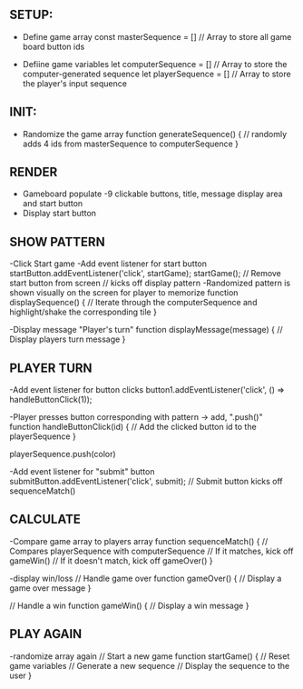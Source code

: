 ## SETUP:
- Define game array
const masterSequence = [] // Array to store all game board button ids

- Defiine game variables 
let computerSequence = [] // Array to store the computer-generated sequence
let playerSequence = [] // Array to store the player's input sequence



## INIT:
- Randomize the game array
function generateSequence() {
    // randomly adds 4 ids from masterSequence to computerSequence
}

## RENDER
- Gameboard populate
    -9 clickable buttons, title, message display area and start button
- Display start button

## SHOW PATTERN
-Click Start game
-Add event listener for start button
startButton.addEventListener('click', startGame);
startGame();
    // Remove start button from screen
    // kicks off display pattern
-Randomized pattern is shown visually on the screen for player to memorize
function displaySequence() {
    // Iterate through the computerSequence and highlight/shake the corresponding tile
}

-Display message "Player's turn"
function displayMessage(message) {
    // Display players turn message 
}

## PLAYER TURN
-Add event listener for button clicks
button1.addEventListener('click', () => handleButtonClick(1));

-Player presses button corresponding with pattern -> add, ".push()"
function handleButtonClick(id) {
    // Add the clicked button id to the playerSequence
}

 playerSequence.push(color)

-Add event listener for "submit" button
submitButton.addEventListener('click', submit);
// Submit button kicks off sequenceMatch()

## CALCULATE
-Compare game array to players array
function sequenceMatch() {
    // Compares playerSequence with computerSequence
    // If it matches, kick off gameWin()
    // If it doesn't match, kick off gameOver()
}

-display win/loss
// Handle game over
function gameOver() {
    // Display a game over message
}

// Handle a win
function gameWin() {
    // Display a win message
}

## PLAY AGAIN
-randomize array again
// Start a new game
function startGame() {
    // Reset game variables
    // Generate a new sequence
    // Display the sequence to the user
}
